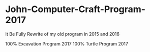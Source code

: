 # John-Computer-Craft-Program-2017
It Be Fully Rewrite of my old program in 2015 and 2016

100% Excavation Program 2017
100% Turtle Program 2017
